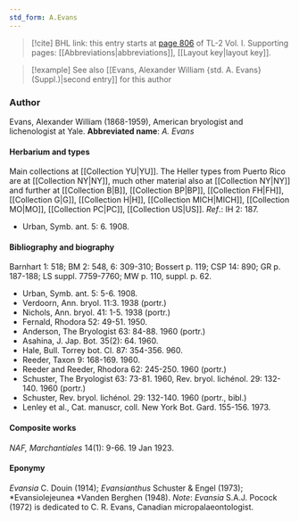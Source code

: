 ```yaml
---
std_form: A.Evans
---
```


> [!cite] BHL link: this entry starts at [page 806](https://www.biodiversitylibrary.org/page/33120937) of TL-2 Vol. I.
> Supporting pages: [[Abbreviations|abbreviations]], [[Layout key|layout key]].

> [!example] See also [[Evans, Alexander William {std. A. Evans} (Suppl.)|second entry]] for this author

### Author

Evans, Alexander William (1868-1959), American bryologist and lichenologist at Yale. 
**Abbreviated name**: *A. Evans*

#### Herbarium and types

Main collections at [[Collection YU|YU]]. The Heller types from Puerto Rico are at [[Collection NY|NY]], much other material also at [[Collection NY|NY]] and further at [[Collection B|B]], [[Collection BP|BP]], [[Collection FH|FH]], [[Collection G|G]], [[Collection H|H]], [[Collection MICH|MICH]], [[Collection MO|MO]], [[Collection PC|PC]], [[Collection US|US]].
*Ref*.: IH 2: 187.
- Urban, Symb. ant. 5: 6. 1908.

#### Bibliography and biography

Barnhart 1: 518; BM 2: 548, 6: 309-310; Bossert p. 119; CSP 14: 890; GR p. 187-188; LS suppl. 7759-7760; MW p. 110, suppl. p. 62.
- Urban, Symb. ant. 5: 5-6. 1908.
- Verdoorn, Ann. bryol. 11:3. 1938 (portr.)
- Nichols, Ann. bryol. 41: 1-5. 1938 (portr.)
- Fernald, Rhodora 52: 49-51. 1950.
- Anderson, The Bryologist 63: 84-88. 1960 (portr.)
- Asahina, J. Jap. Bot. 35(2): 64. 1960.
- Hale, Bull. Torrey bot. Cl. 87: 354-356. 960.
- Reeder, Taxon 9: 168-169. 1960.
- Reeder and Reeder, Rhodora 62: 245-250. 1960 (portr.)
- Schuster, The Bryologist 63: 73-81. 1960, Rev. bryol. lichénol. 29: 132-140. 1960 (portr.)
- Schuster, Rev. bryol. lichénol. 29: 132-140. 1960 (portr., bibl.)
- Lenley et al., Cat. manuscr, coll. New York Bot. Gard. 155-156. 1973.

#### Composite works

*NAF, Marchantiales* 14(1): 9-66. 19 Jan 1923.

#### Eponymy

*Evansia* C. Douin (1914); *Evansianthus* Schuster & Engel (1973); *Evansiolejeunea *Vanden Berghen (1948).
*Note*: *Evansia* S.A.J. Pocock (1972) is dedicated to C. R. Evans, Canadian micropalaeontologist.


